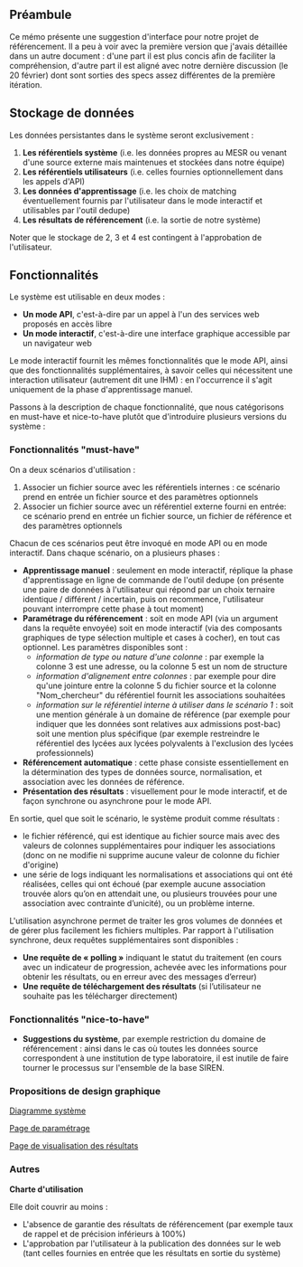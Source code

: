 ## Préambule

Ce mémo présente une suggestion d'interface pour notre projet de référencement. Il a peu à voir avec la première version que j'avais détaillée dans un autre document : d'une part il est plus concis afin de faciliter la compréhension, d'autre part il est aligné avec notre dernière discussion (le 20 février) dont sont sorties des specs assez différentes de la première itération.

## Stockage de données

Les données persistantes dans le système seront exclusivement :

1. __Les référentiels système__ (i.e. les données propres au MESR ou venant d'une source externe mais maintenues et stockées dans notre équipe)
2. __Les référentiels utilisateurs__ (i.e. celles fournies optionnellement dans les appels d'API)
3. __Les données d'apprentissage__ (i.e. les choix de matching éventuellement fournis par l'utilisateur dans le mode interactif et utilisables par l'outil dedupe)
4. __Les résultats de référencement__ (i.e. la sortie de notre système)

Noter que le stockage de 2, 3 et 4 est contingent à l'approbation de l'utilisateur.

## Fonctionnalités

Le système est utilisable en deux modes :

- __Un mode API__, c'est-à-dire par un appel à l'un des services web proposés en accès libre
- __Un mode interactif__, c'est-à-dire une interface graphique accessible par un navigateur web

Le mode interactif fournit les mêmes fonctionnalités que le mode API, ainsi que des fonctionnalités supplémentaires, à savoir celles qui nécessitent une interaction utilisateur (autrement dit une IHM) : en l'occurrence il s'agit uniquement de la phase d'apprentissage manuel.

Passons à la description de chaque fonctionnalité, que nous catégorisons en must-have et nice-to-have plutôt que d'introduire plusieurs versions du système :

### Fonctionnalités "must-have"

On a deux scénarios d'utilisation :
1. Associer un fichier source avec les référentiels internes : ce scénario prend en entrée un fichier source et des paramètres optionnels
2. Associer un fichier source avec un référentiel externe fourni en entrée: ce scénario prend en entrée un fichier source, un fichier de référence et des paramètres optionnels

Chacun de ces scénarios peut être invoqué en mode API ou en mode interactif. Dans chaque scénario, on a plusieurs phases :

* __Apprentissage manuel__ : seulement en mode interactif, réplique la phase d'apprentissage en ligne de commande de l'outil dedupe (on présente une paire de données à l'utilisateur qui répond par un choix ternaire identique / différent / incertain, puis on recommence, l'utilisateur pouvant interrompre cette phase à tout moment)
* __Paramétrage du référencement__ : soit en mode API (via un argument dans la requête envoyée) soit en mode interactif (via des composants graphiques de type sélection multiple et cases à cocher), en tout cas optionnel. Les paramètres disponibles sont :
    * _information de type ou nature d'une colonne_ : par exemple la colonne 3 est une adresse, ou la colonne 5 est un nom de structure
    * _information d'alignement entre colonnes_ : par exemple pour dire qu'une jointure entre la colonne 5 du fichier source et la colonne "Nom_chercheur" du référentiel fournit les associations souhaitées
    * _information sur le référentiel interne à utiliser dans le scénario 1_ : soit une mention générale à un domaine de référence (par exemple pour indiquer que les données sont relatives aux admissions post-bac) soit une mention plus spécifique (par exemple restreindre le référentiel des lycées aux lycées polyvalents à l'exclusion des lycées professionnels)
* __Référencement automatique__ : cette phase consiste essentiellement en la détermination des types de données source, normalisation, et association avec les données de référence.
* __Présentation des résultats__ : visuellement pour le mode interactif, et de façon synchrone ou asynchrone pour le mode API.

En sortie, quel que soit le scénario, le système produit comme résultats :

* le fichier référencé, qui est identique au fichier source mais avec des valeurs de colonnes supplémentaires pour indiquer les associations (donc on ne modifie ni supprime aucune valeur de colonne du fichier d'origine)
* une série de logs indiquant les normalisations et associations qui ont été réalisées, celles qui ont échoué (par exemple aucune association trouvée alors qu’on en attendait une, ou plusieurs trouvées pour une association avec contrainte d’unicité), ou un problème interne.

L'utilisation asynchrone permet de traiter les gros volumes de données et de gérer plus facilement les fichiers multiples. Par rapport à l'utilisation synchrone, deux requêtes supplémentaires sont disponibles :

- __Une requête de « polling »__ indiquant le statut du traitement (en cours avec un indicateur de progression, achevée avec les informations pour
obtenir les résultats, ou en erreur avec des messages d’erreur)
- __Une requête de téléchargement des résultats__ (si l’utilisateur ne souhaite pas les télécharger directement)

### Fonctionnalités "nice-to-have"

* __Suggestions du système__, par exemple restriction du domaine de référencement : ainsi dans le cas où toutes les données source correspondent à une institution de type laboratoire, il est inutile de faire tourner le processus sur l'ensemble de la base SIREN.

### Propositions de design graphique

[Diagramme système](https://github.com/duplau/refer/blob/master/flow_diagram.png?raw=true)

[Page de paramétrage](https://github.com/duplau/refer/blob/master/parameters_screen.png?raw=true)

[Page de visualisation des résultats](https://github.com/duplau/refer/blob/master/results_screen.png?raw=true)

### Autres

__Charte d'utilisation__

Elle doit couvrir au moins :

- L'absence de garantie des résultats de référencement (par exemple taux de rappel et de précision inférieurs à 100%)
- L'approbation par l'utilisateur à la publication des données sur le web (tant celles fournies en entrée que les résultats en sortie du système)


